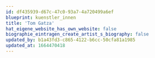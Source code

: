 ```yaml
---
id: df435939-d67c-47c0-93a7-4a720499a6ef
blueprint: kuenstler_innen
title: 'Tom Gatza'
hat_eigene_website_has_own_website: false
biographie_eintragen_create_artist_s_biography: false
updated_by: b1a43fd3-c865-4122-b6cc-50cfa81a1985
updated_at: 1664470418
---
```

